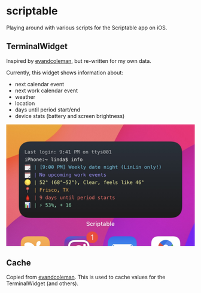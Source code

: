 # scriptable
Playing around with various scripts for the Scriptable app on iOS.

## TerminalWidget
Inspired by [evandcoleman](https://github.com/evandcoleman/scriptable), but re-written for my own data.

Currently, this widget shows information about:
- next calendar event
- next work calendar event
- weather
- location
- days until period start/end
- device stats (battery and screen brightness)

![TerminalWidget](/images/TerminalWidget.png)

## Cache
Copied from [evandcoleman](https://github.com/evandcoleman/scriptable/blob/main/scripts/cache.js). This is used to cache values for the TerminalWidget (and others).

